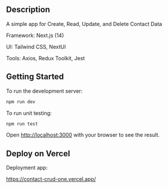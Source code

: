 ## Description

A simple app for Create, Read, Update, and Delete Contact Data

Framework: Next.js (14)

UI: Tailwind CSS, NextUI

Tools: Axios, Redux Toolkit, Jest

## Getting Started

To run the development server:

```bash
npm run dev
```

To run unit testing:

```bash
npm run test
```

Open [http://localhost:3000](http://localhost:3000) with your browser to see the result.

## Deploy on Vercel

Deployment app:

https://contact-crud-one.vercel.app/
